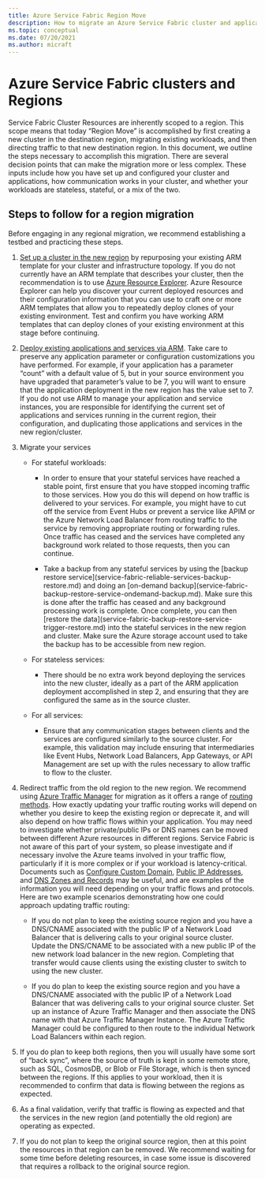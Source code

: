 ```yaml
---
title: Azure Service Fabric Region Move 
description: How to migrate an Azure Service Fabric cluster and applications to another region.
ms.topic: conceptual
ms.date: 07/20/2021
ms.author: micraft
---
```


# Azure Service Fabric clusters and Regions

Service Fabric Cluster Resources are inherently scoped to a region. This scope means that today “Region Move” is accomplished by first creating a new cluster in the destination region, migrating existing workloads, and then directing traffic to that new destination region. In this document, we outline the steps necessary to accomplish this migration. There are several decision points that can make the migration more or less complex. These inputs include how you have set up and configured your cluster and applications, how communication works in your cluster, and whether your workloads are stateless, stateful, or a mix of the two.  


## Steps to follow for a region migration

Before engaging in any regional migration, we recommend establishing a testbed and practicing these steps. 

1. [Set up a cluster in the new region](./service-fabric-cluster-creation-via-arm.md#use-your-own-custom-template) by repurposing your existing ARM template for your cluster and infrastructure topology. If you do not currently have an ARM template that describes your cluster, then the recommendation is to use [Azure Resource Explorer](https://resources.azure.com/). Azure Resource Explorer can help you discover your current deployed resources and their configuration information that you can use to craft one or more ARM templates that allow you to repeatedly deploy clones of your existing environment. Test and confirm you have working ARM templates that can deploy clones of your existing environment at this stage before continuing. 

2. [Deploy existing applications and services via ARM](service-fabric-application-arm-resource.md). Take care to preserve any application parameter or configuration customizations you have performed. For example, if your application has a parameter “count” with a default value of 5, but in your source environment you have upgraded that parameter’s value to be 7, you will want to ensure that the application deployment in the new region has the value set to 7. If you do not use ARM to manage your application and service instances, you are responsible for identifying the current set of applications and services running in the current region, their configuration, and duplicating those applications and services in the new region/cluster. 

3. Migrate your services  
   -  For stateful workloads: 
      * <p>In order to ensure that your stateful services have reached a stable point, first ensure that you have stopped incoming traffic to those services. How you do this will depend on how traffic is delivered to your services. For example, you might have to cut off the service from Event Hubs or prevent a service like APIM or the Azure Network Load Balancer from routing traffic to the service by removing appropriate routing or forwarding rules. Once traffic has ceased and the services have completed any background work related to those requests, then you can continue. </p>
      
      * <p>Take a backup from any stateful services by using the [backup restore service](service-fabric-reliable-services-backup-restore.md) and doing an [on-demand backup](service-fabric-backup-restore-service-ondemand-backup.md). Make sure this is done after the traffic has ceased and any background processing work is complete. Once complete, you can then [restore the data](service-fabric-backup-restore-service-trigger-restore.md) into the stateful services in the new region and cluster. Make sure the Azure storage account used to take the backup has to be accessible from new region.</p>

   -  For stateless services: 
      * <p>There should be no extra work beyond deploying the services into the new cluster, ideally as a part of the ARM application deployment accomplished in step 2, and ensuring that they are configured the same as in the source cluster.</p>

   -  For all services:  
      * <p>Ensure that any communication stages between clients and the services are configured similarly to the source cluster. For example, this validation may include ensuring that intermediaries like Event Hubs, Network Load Balancers, App Gateways, or API Management are set up with the rules necessary to allow traffic to flow to the cluster.</p>  

4. Redirect traffic from the old region to the new region. We recommend using [Azure Traffic Manager](../traffic-manager/traffic-manager-overview.md) for migration as it offers a range of [routing methods](../traffic-manager/traffic-manager-routing-methods.md). How exactly updating your traffic routing works will depend on whether you desire to keep the existing region or deprecate it, and will also depend on how traffic flows within your application. You may need to investigate whether private/public IPs or DNS names can be moved between different Azure resources in different regions. Service Fabric is not aware of this part of your system, so please investigate and if necessary involve the Azure teams involved in your traffic flow, particularly if it is more complex or if your workload is latency-critical. Documents such as [Configure Custom Domain](../api-management/configure-custom-domain.md), [Public IP Addresses](../virtual-network/public-ip-addresses.md), and [DNS Zones and Records](../dns/dns-zones-records.md) may be useful, and are examples of the information you will need depending on your traffic flows and protocols. Here are two example scenarios demonstrating how one could approach updating traffic routing:  
   * If you do not plan to keep the existing source region and you have a DNS/CNAME associated with the public IP of a Network Load Balancer that is delivering calls to your original source cluster. Update the DNS/CNAME to be associated with a new public IP of the new network load balancer in the new region. Completing that transfer would cause clients using the existing cluster to switch to using the new cluster. 
  
   * If you do plan to keep the existing source region and you have a DNS/CNAME associated with the public IP of a Network Load Balancer that was delivering calls to your original source cluster. Set up an instance of Azure Traffic Manager and then associate the DNS name with that Azure Traffic Manager Instance. The Azure Traffic Manager could be configured to then route to the individual Network Load Balancers within each region. 

5. If you do plan to keep both regions, then you will usually have some sort of “back sync”, where the source of truth is kept in some remote store, such as SQL, CosmosDB, or Blob or File Storage, which is then synced between the regions. If this applies to your workload, then it is recommended to confirm that data is flowing between the regions as expected.  

6. As a final validation, verify that traffic is flowing as expected and that the services in the new region (and potentially the old region) are operating as expected. 

7. If you do not plan to keep the original source region, then at this point the resources in that region can be removed. We recommend waiting for some time before deleting resources, in case some issue is discovered that requires a rollback to the original source region.  


